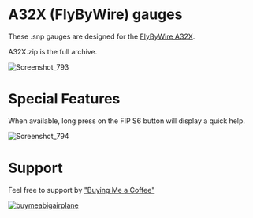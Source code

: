 # A32X (FlyByWire) gauges

These .snp gauges are designed for the [FlyByWire A32X](https://flybywiresim.com/a32nx/).

A32X.zip is the full archive.

![Screenshot_793](https://github.com/1l2p-dev/spad-fip-gauges/assets/26790042/d66bec31-85bc-468c-92e1-8f224b9510a2)


# Special Features

When available, long press on the FIP S6 button will display a quick help.

![Screenshot_794](https://github.com/1l2p-dev/spad-fip-gauges/assets/26790042/d92b50e5-a7f5-43d6-957d-7ab7d429ef17)

# Support

Feel free to support by ["Buying Me a Coffee" ](https://buymeacoffee.com/1l2p)

[![buymeabigairplane](https://github.com/1l2p-dev/spad-fip-gauges/assets/26790042/db47cd19-976c-4e12-ae8c-80bd245a558b)](https://buymeacoffee.com/1l2p)
